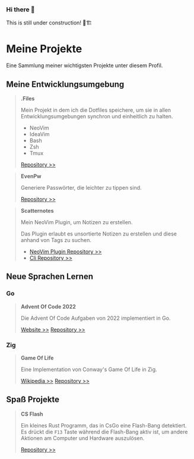 ### Hi there 👋

This is still under construction! 🚧🏗

# Meine Projekte

Eine Sammlung meiner wichtigsten Projekte unter diesem Profil.

## Meine Entwicklungsumgebung

> **.Files**
>
> Mein Projekt in dem ich die Dotfiles speichere,
> um sie in allen Entwicklungsumgebungen synchron und einheitlich zu halten.
>
> - NeoVim
> - IdeaVim
> - Bash
> - Zsh
> - Tmux
>
> [Repository >>](https://github.com/Lukas412/.files)

> **EvenPw**
> 
> Generiere Passwörter, die leichter zu tippen sind.
> 
> [Repository >>](https://github.com/lukas412/evenpw)

> **Scatternotes**
> 
> Mein NeoVim Plugin, um Notizen zu erstellen.
> 
> Das Plugin erlaubt es unsortierte Notizen zu erstellen und
> diese anhand von Tags zu suchen.
> 
> - [NeoVim Plugin Repository >>](https://github.com/lukas412/scatternotes.nvim)
> - [Cli Repository >>](https://github.com/lukas412/scatternotes)

## Neue Sprachen Lernen

### Go

> **Advent Of Code 2022**
>
> Die Advent Of Code Aufgaben von 2022 implementiert in Go.
>
> [Website >>](https://adventofcode.com/2022)
> [Repository >>](https://github.com/Lukas412/advent_of_code_2022)

### Zig

> **Game Of Life**
> 
> Eine Implementation von Conway's Game Of Life in Zig.
> 
> [Wikipedia >>](https://en.wikipedia.org/wiki/Conway%27s_Game_of_Life)
> [Repository >>](https://github.com/Lukas412/GameOfLifeZig)

## Spaß Projekte

> **CS Flash**
> 
> Ein kleines Rust Programm, das in CsGo eine Flash-Bang detektiert.
> Es drückt die `F13` Taste während die Flash-Bang aktiv ist,
> um andere Aktionen am Computer und Hardware auszulösen.
> 
> [Repository >>](https://github.com/Lukas412/cs_flash)


